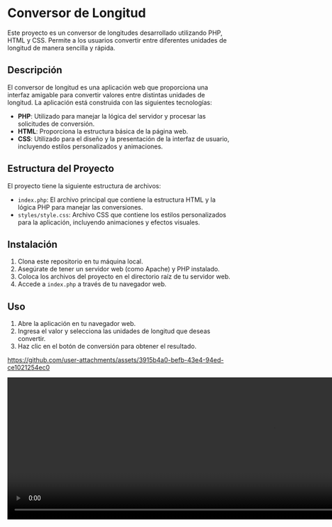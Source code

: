 # Conversor de Longitud

Este proyecto es un conversor de longitudes desarrollado utilizando PHP, HTML y CSS. Permite a los usuarios convertir entre diferentes unidades de longitud de manera sencilla y rápida.

## Descripción

El conversor de longitud es una aplicación web que proporciona una interfaz amigable para convertir valores entre distintas unidades de longitud. La aplicación está construida con las siguientes tecnologías:

- **PHP**: Utilizado para manejar la lógica del servidor y procesar las solicitudes de conversión.
- **HTML**: Proporciona la estructura básica de la página web.
- **CSS**: Utilizado para el diseño y la presentación de la interfaz de usuario, incluyendo estilos personalizados y animaciones.

## Estructura del Proyecto

El proyecto tiene la siguiente estructura de archivos:

- `index.php`: El archivo principal que contiene la estructura HTML y la lógica PHP para manejar las conversiones.
- `styles/style.css`: Archivo CSS que contiene los estilos personalizados para la aplicación, incluyendo animaciones y efectos visuales.

## Instalación

1. Clona este repositorio en tu máquina local.
2. Asegúrate de tener un servidor web (como Apache) y PHP instalado.
3. Coloca los archivos del proyecto en el directorio raíz de tu servidor web.
4. Accede a `index.php` a través de tu navegador web.

## Uso
1. Abre la aplicación en tu navegador web.
2. Ingresa el valor y selecciona las unidades de longitud que deseas convertir.
3. Haz clic en el botón de conversión para obtener el resultado.

https://github.com/user-attachments/assets/3915b4a0-befb-43e4-94ed-ce1021254ec0

<div style="text-align: center;">
  <video width="1200" height="320" autoplay loop muted>
    <source src="https://github.com/user-attachments/assets/5674e598-c751-4a23-9022-e892caa68954" type="video/mp4">
    Tu navegador no soporta el elemento de video.
  </video>
</div>
